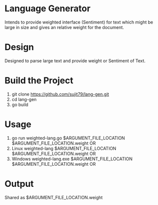 # Language Generator
Intends to provide weighted interface (Sentiment) for text which might be large in size and gives an relative weight for the document.

# Design
Designed to parse large text and provide weight or Sentiment of Text.

# Build the Project
1. git clone https://github.com/sujit79/lang-gen.git <br/>
2. cd lang-gen <br/>
3. go build <br/>

# Usage
1. go run weighted-lang.go $ARGUMENT_FILE_LOCATION $ARGUMENT_FILE_LOCATION.weight OR <br/>
2. Linux weighted-lang $ARGUMENT_FILE_LOCATION $ARGUMENT_FILE_LOCATION.weight OR <br/>
3. Windows weighted-lang.exe $ARGUMENT_FILE_LOCATION $ARGUMENT_FILE_LOCATION.weight OR <br/>

# Output
Shared as $ARGUMENT_FILE_LOCATION.weight <br/>

